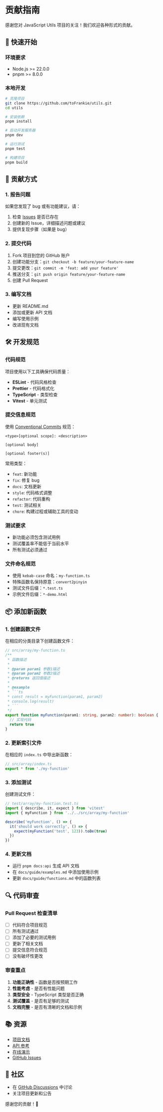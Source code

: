 # 贡献指南

感谢您对 JavaScript Utils 项目的关注！我们欢迎各种形式的贡献。

## 🚀 快速开始

### 环境要求

- Node.js >= 22.0.0
- pnpm >= 8.0.0

### 本地开发

```bash
# 克隆项目
git clone https://github.com/toFrankie/utils.git
cd utils

# 安装依赖
pnpm install

# 启动开发服务器
pnpm dev

# 运行测试
pnpm test

# 构建项目
pnpm build
```

## 📝 贡献方式

### 1. 报告问题

如果您发现了 bug 或有功能建议，请：

1. 检查 [Issues](https://github.com/toFrankie/utils/issues) 是否已存在
2. 创建新的 Issue，详细描述问题或建议
3. 提供复现步骤（如果是 bug）

### 2. 提交代码

1. Fork 项目到您的 GitHub 账户
2. 创建功能分支：`git checkout -b feature/your-feature-name`
3. 提交更改：`git commit -m 'feat: add your feature'`
4. 推送分支：`git push origin feature/your-feature-name`
5. 创建 Pull Request

### 3. 编写文档

- 更新 README.md
- 添加或更新 API 文档
- 编写使用示例
- 改进现有文档

## 🛠️ 开发规范

### 代码规范

项目使用以下工具确保代码质量：

- **ESLint** - 代码风格检查
- **Prettier** - 代码格式化
- **TypeScript** - 类型检查
- **Vitest** - 单元测试

### 提交信息规范

使用 [Conventional Commits](https://www.conventionalcommits.org/) 规范：

```
<type>[optional scope]: <description>

[optional body]

[optional footer(s)]
```

常用类型：
- `feat`: 新功能
- `fix`: 修复 bug
- `docs`: 文档更新
- `style`: 代码格式调整
- `refactor`: 代码重构
- `test`: 测试相关
- `chore`: 构建过程或辅助工具的变动

### 测试要求

- 新功能必须包含测试用例
- 测试覆盖率不能低于当前水平
- 所有测试必须通过

### 文件命名规范

- 使用 `kebab-case` 命名：`my-function.ts`
- 特殊函数名保持原意：`convert2pinyin`
- 测试文件后缀：`*.test.ts`
- 示例文件后缀：`*-demo.html`

## 📦 添加新函数

### 1. 创建函数文件

在相应的分类目录下创建函数文件：

```typescript
// src/array/my-function.ts
/**
 * 函数描述
 * 
 * @param param1 参数1描述
 * @param param2 参数2描述
 * @returns 返回值描述
 * 
 * @example
 * ```ts
 * const result = myFunction(param1, param2)
 * console.log(result)
 * ```
 */
export function myFunction(param1: string, param2: number): boolean {
  // 实现代码
  return true
}
```

### 2. 更新索引文件

在相应的 `index.ts` 中导出新函数：

```typescript
// src/array/index.ts
export * from './my-function'
```

### 3. 添加测试

创建测试文件：

```typescript
// test/array/my-function.test.ts
import { describe, it, expect } from 'vitest'
import { myFunction } from '../../src/array/my-function'

describe('myFunction', () => {
  it('should work correctly', () => {
    expect(myFunction('test', 123)).toBe(true)
  })
})
```

### 4. 更新文档

- 运行 `pnpm docs:api` 生成 API 文档
- 在 `docs/guide/examples.md` 中添加使用示例
- 更新 `docs/guide/functions.md` 中的函数列表

## 🔍 代码审查

### Pull Request 检查清单

- [ ] 代码符合项目规范
- [ ] 所有测试通过
- [ ] 添加了必要的测试用例
- [ ] 更新了相关文档
- [ ] 提交信息符合规范
- [ ] 没有破坏性更改

### 审查重点

1. **功能正确性** - 函数是否按预期工作
2. **性能考虑** - 是否有性能问题
3. **类型安全** - TypeScript 类型是否正确
4. **测试覆盖** - 是否有足够的测试
5. **文档完整** - 是否有清晰的文档和示例

## 📚 资源

- [项目文档](https://tofrankie.github.io/utils/)
- [API 参考](https://tofrankie.github.io/utils/api/)
- [在线演示](https://tofrankie.github.io/utils/playground/)
- [GitHub Issues](https://github.com/toFrankie/utils/issues)

## 💬 社区

- 在 [GitHub Discussions](https://github.com/toFrankie/utils/discussions) 中讨论
- 关注项目更新和公告

感谢您的贡献！🎉

